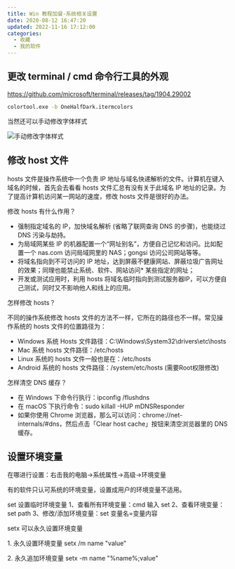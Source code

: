 ```yaml
---
title: Win 教程加餐-系统相关设置
date: 2020-08-12 16:47:20
updated: 2022-11-16 17:12:00
categories:
  - 收藏
  - 我的软件
---
```


## 更改 terminal / cmd 命令行工具的外观

<https://github.com/microsoft/terminal/releases/tag/1904.29002>

```bat
colortool.exe -b OneHalfDark.itermcolors
```

当然还可以手动修改字体样式

![手动修改字体样式](/images/收藏-技术软件/Win-系统相关设置/手动修改字体样式.png)

## 修改 host 文件

hosts 文件是操作系统中一个负责 IP 地址与域名快递解析的文件。计算机在键入域名的时候，首先会去看看 hosts 文件汇总有没有关于此域名 IP 地址的记录。为了提高计算机访问某一网站的速度，修改 hosts 文件是很好的办法。

修改 hosts 有什么作用？

* 强制指定域名的 IP，加快域名解析 (省略了联网查询 DNS 的步骤)，也能绕过 DNS 污染与劫持。
* 为局域网某些 IP 的机器配置一个“网址别名”，方便自己记忆和访问。比如配置一个 nas.com 访问局域网里的 NAS；gongsi 访问公司网站等等。
* 将域名指向到不可访问的 IP 地址，达到屏蔽不健康网站、屏蔽垃圾广告网址的效果；同理也能禁止系统、软件、网站访问* 某些指定的网址；
* 开发或测试应用时，利用 hosts 将域名临时指向到测试服务器IP，可以方便自己测试，同时又不影响他人和线上的应用。

怎样修改 hosts？

不同的操作系统修改 hosts 文件的方法不一样，它所在的路径也不一样。常见操作系统的 hosts 文件的位置路径为：

* Windows 系统 Hosts 文件路径：C:\Windows\System32\drivers\etc\hosts
* Mac 系统 hosts 文件路径：/etc/hosts
* Linux 系统的 hosts 文件一般也是在：/etc/hosts
* Android 系统的 hosts 文件路径：/system/etc/hosts (需要Root权限修改)

怎样清空 DNS 缓存？

* 在 Windows 下命令行执行：ipconfig /flushdns
* 在 macOS 下执行命令：sudo killall -HUP mDNSResponder
* 如果你使用 Chrome 浏览器，那么可以访问：chrome://net-internals/#dns，然后点击「Clear host cache」按钮来清空浏览器里的 DNS 缓存。

## 设置环境变量

在哪进行设置：右击我的电脑->系统属性->高级->环境变量

有的软件只认可系统的环境变量，设置成用户的环境变量不适用。

set 设置临时环境变量
1、查看所有环境变量：cmd 输入 set
2、查看环境变量：set path
3、修改/添加环境变量：set 变量名=变量内容

setx 可以永久设置环境变量

1\. 永久设置环境变量
setx /m name "value"

2\. 永久追加环境变量
setx -m name "%name%;value"
